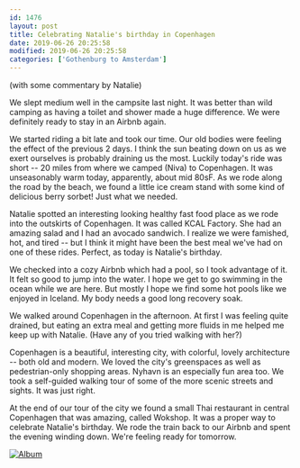 ```yaml
---
id: 1476
layout: post
title: Celebrating Natalie's birthday in Copenhagen
date: 2019-06-26 20:25:58
modified: 2019-06-26 20:25:58
categories: ['Gothenburg to Amsterdam']
---
```


(with some commentary by Natalie)

We slept medium well in the campsite last night. It was better than wild camping as having a toilet and shower made a huge difference. We were definitely ready to stay in an Airbnb again.

We started riding a bit late and took our time. Our old bodies were feeling the effect of the previous 2 days. I think the sun beating down on us as we exert ourselves is probably draining us the most. Luckily today's ride was short -- 20 miles from where we camped (Niva) to Copenhagen. It was unseasonably warm today, apparently, about mid 80sF. As we rode along the road by the beach, we found a little ice cream stand with some kind of delicious berry sorbet! Just what we needed.

Natalie spotted an interesting looking healthy fast food place as we rode into the outskirts of Copenhagen. It was called KCAL Factory. She had an amazing salad and I had an avocado sandwich. I realize we were famished, hot, and tired -- but I think it might have been the best meal we've had on one of these rides. Perfect, as today is Natalie's birthday.

We checked into a cozy Airbnb which had a pool, so I took advantage of it. It felt so good to jump into the water. I hope we get to go swimming in the ocean while we are here. But mostly I hope we find some hot pools like we enjoyed in Iceland. My body needs a good long recovery soak.

We walked around Copenhagen in the afternoon. At first I was feeling quite drained, but eating an extra meal and getting more fluids in me helped me keep up with Natalie. (Have any of you tried walking with her?)

Copenhagen is a beautiful, interesting city, with colorful, lovely architecture -- both old and modern. We loved the city's greenspaces as well as pedestrian-only shopping areas. Nyhavn is an especially fun area too. We took a self-guided walking tour of some of the more scenic streets and sights. It was just right.

At the end of our tour of the city we found a small Thai restaurant in central Copenhagen that was amazing, called Wokshop. It was a proper way to celebrate Natalie's birthday. We rode the train back to our Airbnb and spent the evening winding down. We're feeling ready for tomorrow.

[![Album](https://lh3.googleusercontent.com/8O_R2T5xvBm7Ld3s335ifFt1vb6ygoYiVO_oCxUAvvM-oW2iJBc7HXY2hNCMO6jGVpSF94ssKvQwlLI8JfEAIpuJfqsivFGUJUy-JbmHX3iPTomKIrdFXkY-IuVZhT3HEWvbiUp55oc "Day in Copenhagen")](https://photos.app.goo.gl/9wzL6S8sYnDxDvS96)
